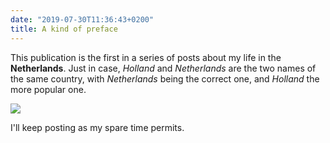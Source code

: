 ```yaml
---
date: "2019-07-30T11:36:43+0200"
title: A kind of preface
---
```


This publication is the first in a series of posts about my life in the **Netherlands**. Just in case, *Holland* and *Netherlands* are the two names of the same country, with *Netherlands* being the correct one, and *Holland* the more popular one.

<!--more-->

![](img:1.bp.blogspot.com/-jz8JhCgtnmM/T5quihO5hWI/AAAAAAAAPrc/uTiashxCBzY/s1600/bye-russia.png)

I'll keep posting as my spare time permits.
